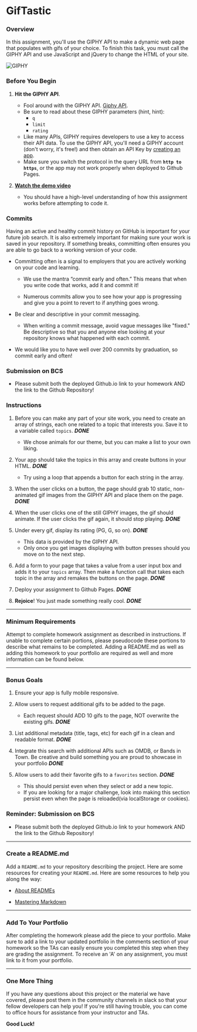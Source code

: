 # GifTastic

### Overview

In this assignment, you'll use the GIPHY API to make a dynamic web page that populates with gifs of your choice. To finish this task, you must call the GIPHY API and use JavaScript and jQuery to change the HTML of your site.

![GIPHY](Images/1-giphy.jpg)

### Before You Begin

1. **Hit the GIPHY API**.
   * Fool around with the GIPHY API. [Giphy API](https://developers.giphy.com/docs/).
   * Be sure to read about these GIPHY parameters (hint, hint):
     * `q`
     * `limit`
     * `rating`
   * Like many APIs, GIPHY requires developers to use a key to access their API data. To use the GIPHY API, you'll need a GIPHY account (don't worry, it's free!) and then obtain an API Key by [creating an app](https://developers.giphy.com/dashboard/?create=true).
   * Make sure you switch the protocol in the query URL from **`http to https`**, or the app may not work properly when deployed to Github Pages.

2. **[Watch the demo video](https://youtu.be/BqreERTLjgQ)**

   * You should have a high-level understanding of how this assignment works before attempting to code it.

### Commits

Having an active and healthy commit history on GitHub is important for your future job search. It is also extremely important for making sure your work is saved in your repository. If something breaks, committing often ensures you are able to go back to a working version of your code.

* Committing often is a signal to employers that you are actively working on your code and learning.

  * We use the mantra “commit early and often.”  This means that when you write code that works, add it and commit it!

  * Numerous commits allow you to see how your app is progressing and give you a point to revert to if anything goes wrong.

* Be clear and descriptive in your commit messaging.

  * When writing a commit message, avoid vague messages like "fixed." Be descriptive so that you and anyone else looking at your repository knows what happened with each commit.

* We would like you to have well over 200 commits by graduation, so commit early and often!

### Submission on BCS

* Please submit both the deployed Github.io link to your homework AND the link to the Github Repository!

### Instructions

1. Before you can make any part of your site work, you need to create an array of strings, each one related to a topic that interests you. Save it to a variable called `topics`. ***DONE***
   * We chose animals for our theme, but you can make a list to your own liking.

2. Your app should take the topics in this array and create buttons in your HTML. ***DONE***
   * Try using a loop that appends a button for each string in the array.

3. When the user clicks on a button, the page should grab 10 static, non-animated gif images from the GIPHY API and place them on the page. ***DONE***

4. When the user clicks one of the still GIPHY images, the gif should animate. If the user clicks the gif again, it should stop playing. ***DONE***

5. Under every gif, display its rating (PG, G, so on). ***DONE***
   * This data is provided by the GIPHY API.
   * Only once you get images displaying with button presses should you move on to the next step.

6. Add a form to your page that takes a value from a user input box and adds it to your `topics` array. Then make a function call that takes each topic in the array and remakes the buttons on the page. ***DONE***

7. Deploy your assignment to Github Pages. ***DONE***

8. **Rejoice**! You just made something really cool. ***DONE***

- - -

### Minimum Requirements

Attempt to complete homework assignment as described in instructions. If unable to complete certain portions, please pseudocode these portions to describe what remains to be completed. Adding a README.md as well as adding this homework to your portfolio are required as well and more information can be found below.

- - -

### Bonus Goals

1. Ensure your app is fully mobile responsive.

2. Allow users to request additional gifs to be added to the page.
   * Each request should ADD 10 gifs to the page, NOT overwrite the existing gifs. ***DONE***

3. List additional metadata (title, tags, etc) for each gif in a clean and readable format. ***DONE***

4. Integrate this search with additional APIs such as OMDB, or Bands in Town. Be creative and build something you are proud to showcase in your portfolio ***DONE***

5. Allow users to add their favorite gifs to a `favorites` section. ***DONE***
   * This should persist even when they select or add a new topic.
   * If you are looking for a major challenge, look into making this section persist even when the page is reloaded(via localStorage or cookies).

### Reminder: Submission on BCS

* Please submit both the deployed Github.io link to your homework AND the link to the Github Repository!

- - -

### Create a README.md

Add a `README.md` to your repository describing the project. Here are some resources for creating your `README.md`. Here are some resources to help you along the way:

* [About READMEs](https://help.github.com/articles/about-readmes/)

* [Mastering Markdown](https://guides.github.com/features/mastering-markdown/)

- - -

### Add To Your Portfolio

After completing the homework please add the piece to your portfolio. Make sure to add a link to your updated portfolio in the comments section of your homework so the TAs can easily ensure you completed this step when they are grading the assignment. To receive an 'A' on any assignment, you must link to it from your portfolio.

- - -

### One More Thing

If you have any questions about this project or the material we have covered, please post them in the community channels in slack so that your fellow developers can help you! If you're still having trouble, you can come to office hours for assistance from your instructor and TAs.

**Good Luck!**
